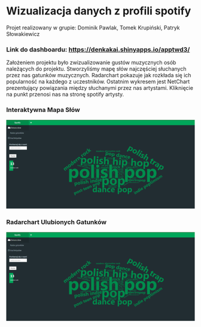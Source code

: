 # Wizualizacja danych z profili spotify 

Projet realizowany w grupie: Dominik Pawlak, Tomek Krupiński, Patryk Słowakiewicz

### Link do dashboardu: https://denkakai.shinyapps.io/apptwd3/

Założeniem projektu było zwizualizowanie gustów muzycznych osób należących do projektu. Stworzyliśmy mapę słów najczęściej słuchanych przez nas gatunków muzycznych. Radarchart pokazuje jak rozkłada się ich popularność na każdego z uczestników. Ostatnim wykresem jest NetChart prezentujący powiązania między słuchanymi przez nas artystami. Kliknięcie na punkt przenosi nas na stronę spotify artysty.

### Interaktywna Mapa Słów

![image](https://github.com/PSlowakiewicz/popcorn/blob/kancelaria/Projects/R%20Shiny%20-%20Spotify/Screens/page1.png)

### Radarchart Ulubionych Gatunków

![image](https://github.com/PSlowakiewicz/popcorn/blob/kancelaria/Projects/R%20Shiny%20-%20Spotify/Screens/page1.png)

